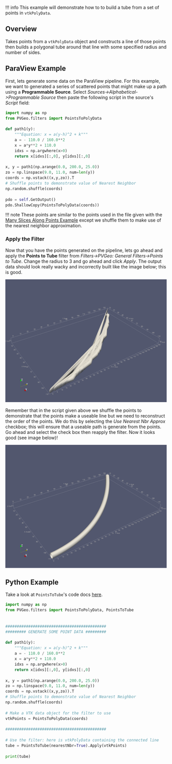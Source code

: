 !!! info
    This example will demonstrate how to to build a tube from a set of points in `vtkPolyData`.

## Overview

Takes points from a `vtkPolyData` object and constructs a line of those points then builds a polygonal tube around that line with some specified radius and number of sides.

## ParaView Example

First, lets generate some data on the ParaView pipeline. For this example, we want to generated a series of scattered points that might make up a path using a **Programmable Source**. Select *Sources->Alphabetical->Programmable Source* then paste the following script in the source's *Script* field:

```py
import numpy as np
from PVGeo.filters import PointsToPolyData

def path1(y):
    """Equation: x = a(y-h)^2 + k"""
    a = - 110.0 / 160.0**2
    x = a*y**2 + 110.0
    idxs = np.argwhere(x>0)
    return x[idxs][:,0], y[idxs][:,0]

x, y = path1(np.arange(0.0, 200.0, 25.0))
zo = np.linspace(9.0, 11.0, num=len(y))
coords = np.vstack((x,y,zo)).T
# Shuffle points to demonstrate value of Nearest Neighbor
np.random.shuffle(coords)

pdo = self.GetOutput()
pdo.ShallowCopy(PointsToPolyData(coords))
```

!!! note
    These points are similar to the points used in the file given with the [Many Slices Along Points Example](./many-slices-along-points.md) except we shuffle them to make use of the nearest neighbor approximation.


### Apply the Filter

Now that you have the points generated on the pipeline, lets go ahead and apply the **Points to Tube** filter from *Filters->PVGeo: General Filters->Points to Tube*. Change the radius to 3 and go ahead and click *Apply*. The output data should look really wacky and incorrectly built like the image below; this is good.

![Bad Tube](images/shuffled-tube.png)

Remember that in the script given above we shuffle the points to demonstrate that the points make a useable line but we need to reconstruct the order of the points. We do this by selecting the *Use Nearest Nbr Approx* checkbox; this will ensure that a useable path is generate from the points. Go ahead and select the check box then reapply the filter. Now it looks good (see image below)!

![Good Tube](images/tube.png)

## Python Example

Take a look at `PointsToTube`'s code docs [here](http://docs.pvgeo.org/en/latest/suites/General-Filters.html#PVGeo.filters.PointsToTube).

```py
import numpy as np
from PVGeo.filters import PointsToPolyData, PointsToTube


############################################
######### GENERATE SOME POINT DATA #########

def path1(y):
    """Equation: x = a(y-h)^2 + k"""
    a = - 110.0 / 160.0**2
    x = a*y**2 + 110.0
    idxs = np.argwhere(x>0)
    return x[idxs][:,0], y[idxs][:,0]

x, y = path1(np.arange(0.0, 200.0, 25.0))
zo = np.linspace(9.0, 11.0, num=len(y))
coords = np.vstack((x,y,zo)).T
# Shuffle points to demonstrate value of Nearest Neighbor
np.random.shuffle(coords)

# Make a VTK data object for the filter to use
vtkPoints = PointsToPolyData(coords)

############################################

# Use the filter: here is vtkPolyData containing the connected line
tube = PointsToTube(nearestNbr=True).Apply(vtkPoints)

print(tube)
```
